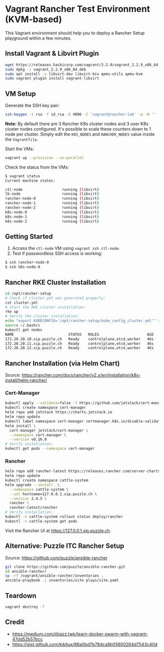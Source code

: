 # Vagrant Rancher Test Environment (KVM-based)
This Vagrant environment should help you to deploy a Rancher Setup playground within a few minutes.

## Install Vagrant & Libvirt Plugin
```bash
wget https://releases.hashicorp.com/vagrant/2.2.9/vagrant_2.2.9_x86_64.deb
sudo dpkg -i vagrant_2.2.9_x86_64.deb
sudo apt install -y libvirt-dev libvirt-bin qemu-utils qemu-kvm
sudo vagrant plugin install vagrant-libvirt
```

## VM Setup
Generate the SSH key pair:
```bash
ssh-keygen -t rsa -f id_rsa -b 4096 -C 'vagrant@rancher-lab' -q -N ''
```

**Note:** By default there are 3 Rancher K8s cluster nodes and 3 user K8s cluster nodes configured. It's possible to scale these counters down to 1 node per cluster. Simply edit the `K8S_NODES` and `RANCHER_NODES` value inside the `Vagrantfile`.

Start the VMs:
```bash
vagrant up --provision --no-parallel
```

Check the status from the VMs:
```bash
$ vagrant status
Current machine states:

ctl-node                  running (libvirt)
lb-node                   running (libvirt)
rancher-node-0            running (libvirt)
rancher-node-1            running (libvirt)
rancher-node-2            running (libvirt)
k8s-node-0                running (libvirt)
k8s-node-1                running (libvirt)
k8s-node-2                running (libvirt)
```

## Getting Started
1. Access the `ctl-node` VM using `vagrant ssh ctl-node`.
2. Test if passwordless SSH access is working:
```bash
$ ssh rancher-node-0
$ ssh k8s-node-0
```

## Rancher RKE Cluster Installation
```bash
cd /opt/rancher-setup
# Check if cluster.yml was generated properly:
cat cluster.yml
# Start the RKE cluster installation:
rke up
# Verify the cluster installation:
echo "export KUBECONFIG='/opt/rancher-setup/kube_config_cluster.yml'" >> /home/vagrant/.bashrc
source ~/.bashrc
kubectl get nodes
NAME                         STATUS   ROLES                      AGE   VERSION
172.20.20.10.xip.puzzle.ch   Ready    controlplane,etcd,worker   46s   v1.18.6
172.20.20.11.xip.puzzle.ch   Ready    controlplane,etcd,worker   46s   v1.18.6
172.20.20.12.xip.puzzle.ch   Ready    controlplane,etcd,worker   46s   v1.18.6
```

## Rancher Installation (via Helm Chart)
Source: https://rancher.com/docs/rancher/v2.x/en/installation/k8s-install/helm-rancher/

### Cert-Manager
```bash
kubectl apply --validate=false -f https://github.com/jetstack/cert-manager/releases/download/v0.16.0/cert-manager.crds.yaml
kubectl create namespace cert-manager
helm repo add jetstack https://charts.jetstack.io
helm repo update
kubectl label namespace cert-manager certmanager.k8s.io/disable-validation=true
helm install \
  cert-manager jetstack/cert-manager \
  --namespace cert-manager \
  --version v0.16.0
# Verify installation:
kubectl get pods --namespace cert-manager
```

### Rancher
```bash
helm repo add rancher-latest https://releases.rancher.com/server-charts/latest
helm repo update
kubectl create namespace cattle-system
helm upgrade --install  \
  --namespace cattle-system \
  --set hostname=127.0.0.1.xip.puzzle.ch \
  --version 2.4.5 \
  rancher \
  rancher-latest/rancher
# Verify installation:
kubectl -n cattle-system rollout status deploy/rancher
kubectl -n cattle-system get pods
```

Visit the Rancher UI at https://127.0.0.1.xip.puzzle.ch.

## Alternative: Puzzle ITC Rancher Setup
Source: https://github.com/puzzle/ansible-rancher

```bash
git clone https://github.com/puzzle/ansible-rancher.git
cd ansible-rancher/
cp -rf /vagrant/ansible-rancher/inventories .
ansible-playbook -i inventories/site plays/site.yaml
```

## Teardown
```bash
vagrant destroy -f
```

## Credit
- https://medium.com/@jazz.twk/learn-docker-swarm-with-vagrant-47dd52b57bcc
- https://gist.github.com/kikitux/86a0bd7b78dca9b05600264d7543c40d